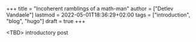 +++
title = "Incoherent ramblings of a math-man"
author = ["Detlev Vandaele"]
lastmod = 2022-05-01T18:36:29+02:00
tags = ["introduction", "blog", "hugo"]
draft = true
+++

&lt;TBD&gt; introductory post <br/>